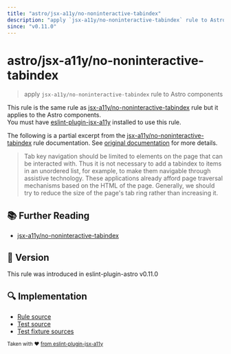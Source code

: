 ```yaml
---
title: "astro/jsx-a11y/no-noninteractive-tabindex"
description: "apply `jsx-a11y/no-noninteractive-tabindex` rule to Astro components"
since: "v0.11.0"
---
```


# astro/jsx-a11y/no-noninteractive-tabindex

> apply `jsx-a11y/no-noninteractive-tabindex` rule to Astro components

This rule is the same rule as [jsx-a11y/no-noninteractive-tabindex] rule but it applies to the Astro components.  
You must have [eslint-plugin-jsx-a11y] installed to use this rule.

[eslint-plugin-jsx-a11y]: https://github.com/jsx-eslint/eslint-plugin-jsx-a11y
[jsx-a11y/no-noninteractive-tabindex]: https://github.com/jsx-eslint/eslint-plugin-jsx-a11y/tree/HEAD/docs/rules/no-noninteractive-tabindex.md

The following is a partial excerpt from the [jsx-a11y/no-noninteractive-tabindex] rule documentation. See [original documentation][jsx-a11y/no-noninteractive-tabindex] for more details.

> Tab key navigation should be limited to elements on the page that can be interacted with. Thus it is not necessary to add a tabindex to items in an unordered list, for example, to make them navigable through assistive technology. These applications already afford page traversal mechanisms based on the HTML of the page. Generally, we should try to reduce the size of the page's tab ring rather than increasing it.

## :books: Further Reading

- [jsx-a11y/no-noninteractive-tabindex]

## :rocket: Version

This rule was introduced in eslint-plugin-astro v0.11.0

## :mag: Implementation

- [Rule source](https://github.com/ota-meshi/eslint-plugin-astro/blob/main/src/rules/jsx-a11y/no-noninteractive-tabindex.ts)
- [Test source](https://github.com/ota-meshi/eslint-plugin-astro/blob/main/tests/src/rules/jsx-a11y/no-noninteractive-tabindex.ts)
- [Test fixture sources](https://github.com/ota-meshi/eslint-plugin-astro/tree/main/tests/fixtures/rules/jsx-a11y/no-noninteractive-tabindex)

<sup>Taken with ❤️ [from eslint-plugin-jsx-a11y](https://github.com/jsx-eslint/eslint-plugin-jsx-a11y/tree/HEAD/docs/rules/no-noninteractive-tabindex.md)</sup>
